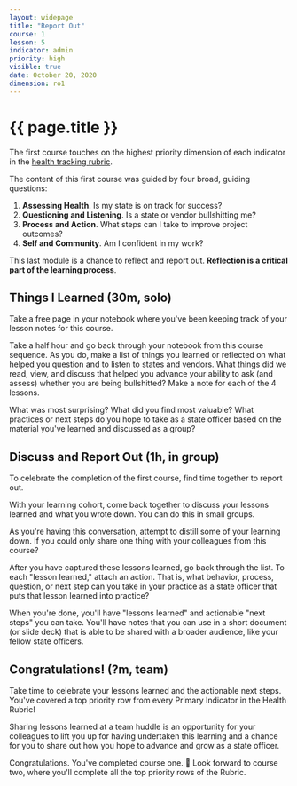 ```yaml
---
layout: widepage
title: "Report Out"
course: 1
lesson: 5
indicator: admin
priority: high
visible: true
date: October 20, 2020
dimension: ro1
---
```


# {{ page.title }}

The first course touches on the highest priority dimension of each indicator in the [health tracking rubric](/rubric/).

The content of this first course was guided by four broad, guiding questions:

1. **Assessing Health**. Is my state is on track for success?
2. **Questioning and Listening**. Is a state or vendor bullshitting me?
3. **Process and Action**. What steps can I take to improve project outcomes?
4. **Self and Community**. Am I confident in my work?

This last module is a chance to reflect and report out. **Reflection is a critical part of the learning process**.

## Things I Learned (30m, solo)

Take a free page in your notebook where you've been keeping track of your lesson notes for this course.

Take a half hour and go back through your notebook from this course sequence. As you do, make a list of things you learned or reflected on what helped you question and to listen to states and vendors. What things did we read, view, and discuss that helped you advance your ability to ask (and assess) whether you are being bullshitted? Make a note for each of the 4 lessons.

What was most surprising? What did you find most valuable? What practices or next steps do you hope to take as a state officer based on the material you've learned and discussed as a group?


## Discuss and Report Out (1h, in group)

To celebrate the completion of the first course, find time together to report out.

With your learning cohort, come back together to discuss your lessons learned and what you wrote down. You can do this in small groups.

As you're having this conversation, attempt to distill some of your learning down. If you could only share one thing with your colleagues from this course?

After you have captured these lessons learned, go back through the list. To each "lesson learned," attach an action. That is, what behavior, process, question, or next step can you take in your practice as a state officer that puts that lesson learned into practice?

When you're done, you'll have "lessons learned" and actionable "next steps" you can take. You'll have notes that you can use in a short document (or slide deck) that is able to be shared with a broader audience, like your fellow state officers.

## Congratulations! (?m, team)

Take time to celebrate your lessons learned and the actionable next steps. You've covered a top priority row from every Primary Indicator in the Health Rubric! 

Sharing lessons learned at a team huddle is an opportunity for your colleagues to lift you up for having undertaken this learning and a chance for you to share out how you hope to advance and grow as a state officer. 

Congratulations. You've completed course one. :tada: Look forward to course two, where you'll complete all the top priority rows of the Rubric. 
